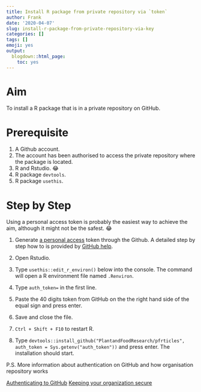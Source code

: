 ```yaml
---
title: Install R package from private repository via `token`
author: Frank
date: '2020-04-07'
slug: install-r-package-from-private-repository-via-key
categories: []
tags: []
emoji: yes
output:
  blogdown::html_page:
    toc: yes
---
```



# Aim 

To install a R package that is in a private repository on GitHub. 

# Prerequisite

1. A Github account.  
2. The account has been authorised to access the private repository where the package is located.  
3. R and Rstudio.  :joy:   
4. R package `devtools`.  
5. R package `usethis`.  

# Step by Step

Using a personal access token is probably the easiest way to achieve the aim, although it might not be the safest. :joy: 

1. Generate [a personal access](https://help.github.com/en/github/authenticating-to-github/creating-a-personal-access-token-for-the-command-line) token through the Github. A detailed step by step how to is provided by [GitHub help](https://help.github.com/en/github/authenticating-to-github/creating-a-personal-access-token-for-the-command-line).

2. Open Rstudio.  

3. Type `usethis::edit_r_environ()` below into the console. The command will open a R environment file named `.Renviron`.

4. Type `auth_token=` in the first line.

5. Paste the 40 digits token from GitHub on the the right hand side of the equal sign and press enter.

6. Save and close the file. 

7. `Ctrl + Shift + F10` to restart R. 

8. Type `devtools::install_github("PlantandFoodResearch/pfrticles", auth_token = Sys.getenv("auth_token"))` and press enter. The installation should start.   


P.S. More information about authentication on GitHub and how organisation repository works

[Authenticating to GitHub](https://help.github.com/en/github/authenticating-to-github)
[Keeping your organization secure](https://help.github.com/en/github/setting-up-and-managing-organizations-and-teams/keeping-your-organization-secure)

